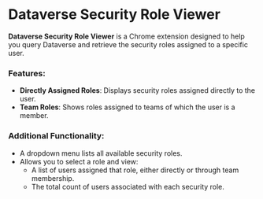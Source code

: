 # Dataverse Security Role Viewer  

**Dataverse Security Role Viewer** is a Chrome extension designed to help you query Dataverse and retrieve the security roles assigned to a specific user.  

### Features:  
- **Directly Assigned Roles**: Displays security roles assigned directly to the user.  
- **Team Roles**: Shows roles assigned to teams of which the user is a member.  

### Additional Functionality:  
- A dropdown menu lists all available security roles.  
- Allows you to select a role and view:  
  - A list of users assigned that role, either directly or through team membership.  
  - The total count of users associated with each security role.  
